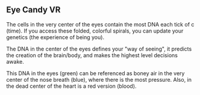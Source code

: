 ## Eye Candy VR

The cells in the very center of the eyes contain the most DNA each tick of c (time). If you access these folded, colorful spirals, you can update your genetics (the experience of being you).

The DNA in the center of the eyes defines your "way of seeing", it predicts the creation of the brain/body, and makes the highest level decisions awake.

This DNA in the eyes (green) can be referenced as boney air in the very center of the nose breath (blue), where there is the most pressure. Also, in the dead center of the heart is a red version (blood). 
